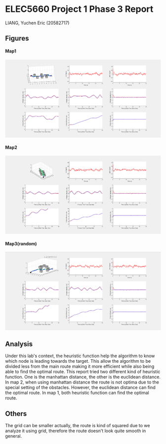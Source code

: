# ELEC5660 Project 1 Phase 3 Report

LIANG, Yuchen Eric (20582717)

## Figures

#### Map1
<p align="center">
<img src="./assets/map1.png" alt= “” width="600">
</p>

#### Map2
<p align="center">
<img src="./assets/map2.png" alt= “” width="600">
</p>

#### Map3(random)
<p align="center">
<img src="./assets/map3.png" alt= “” width="600">
</p>

## Analysis
Under this lab's context, the heuristic function help the algorithm to know which node is leading towards the target. This allow the algorithm to be divided less from the main route making it more efficient while also being able to find the optimal route.
This report tried two different kind of heuristic function. One is the manhattan distance, the other is the euclidean distance. In map 2, when using manhattan distance the route is not optima due to the special setting of the obstacles. However, the euclidean distance can find the optimal route. In map 1, both heuristic function can find the optimal route.

## Others
The grid can be smaller actually, the route is kind of squared due to we analyze it using grid, therefore the route doesn't look quite smooth in general. 
